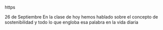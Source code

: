 https


26 de Septiembre 
En la clase de hoy hemos hablado sobre el concepto de sostenibilidad y todo lo que engloba esa palabra en la vida diaria